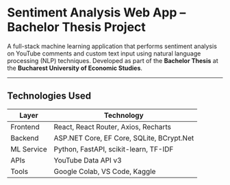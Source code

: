 # Sentiment Analysis Web App – Bachelor Thesis Project

A full-stack machine learning application that performs sentiment analysis on YouTube comments and custom text input using natural language processing (NLP) techniques. Developed as part of the **Bachelor Thesis** at the **Bucharest University of Economic Studies**.

---

## Technologies Used

| Layer        | Technology                   |
|-------------|------------------------------|
| Frontend    | React, React Router, Axios, Recharts |
| Backend     | ASP.NET Core, EF Core, SQLite, BCrypt.Net |
| ML Service  | Python, FastAPI, scikit-learn, TF-IDF |
| APIs        | YouTube Data API v3          |
| Tools       | Google Colab, VS Code, Kaggle |
